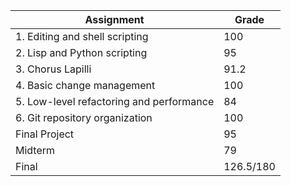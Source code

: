 | Assignment  | Grade |
| ------------- | ------------- |
| 1. Editing and shell scripting | 100  |
| 2. Lisp and Python scripting| 95 |
| 3. Chorus Lapilli | 91.2 |
| 4. Basic change management | 100 |
| 5. Low-level refactoring and performance  | 84 |
| 6. Git repository organization  | 100  |
| Final Project  | 95 |
| Midterm | 79 |
| Final | 126.5/180 |
